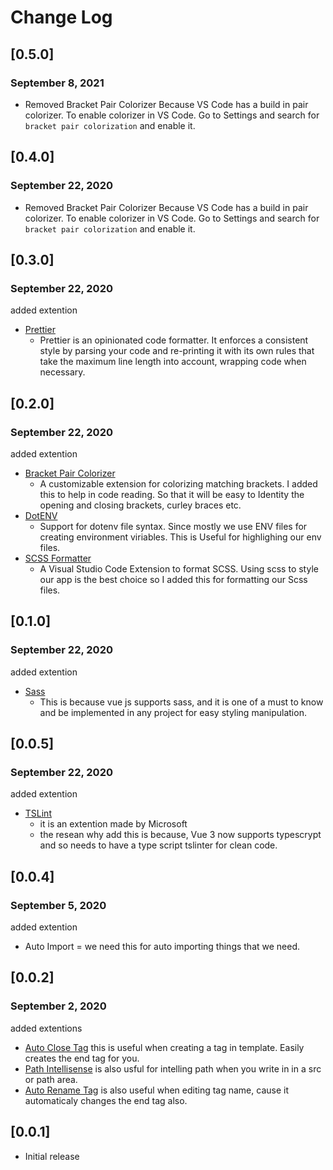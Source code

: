 # Change Log
## [0.5.0]
### September 8, 2021
  - Removed Bracket Pair Colorizer Because VS Code has a build in pair colorizer. To enable colorizer in VS Code. Go to Settings and search for `bracket pair colorization` and enable it.

## [0.4.0]
### September 22, 2020
  - Removed Bracket Pair Colorizer Because VS Code has a build in pair colorizer. To enable colorizer in VS Code. Go to Settings and search for `bracket pair colorization` and enable it.


## [0.3.0]
### September 22, 2020
added extention
 - [Prettier](https://marketplace.visualstudio.com/items?itemName=esbenp.prettier-vscode) 
    - Prettier is an opinionated code formatter. It enforces a consistent style by parsing your code and re-printing it with its own rules that take the maximum line length into account, wrapping code when necessary.

## [0.2.0]
### September 22, 2020
added extention
 - [Bracket Pair Colorizer](https://marketplace.visualstudio.com/items?itemName=CoenraadS.bracket-pair-colorizer) 
    - A customizable extension for colorizing matching brackets. I added this to help in code reading. So that it will be easy to Identity the opening and closing brackets, curley braces etc.
  - [DotENV](https://marketplace.visualstudio.com/items?itemName=mikestead.dotenv)
    - Support for dotenv file syntax. Since mostly we use ENV files for creating environment viriables. This is Useful for highlighing our env files.
  - [SCSS Formatter](https://marketplace.visualstudio.com/items?itemName=sibiraj-s.vscode-scss-formatter)
    - A Visual Studio Code Extension to format SCSS. Using scss to style our app is the best choice so I added this for formatting our Scss files.

## [0.1.0]
### September 22, 2020
added extention
 - [Sass](https://marketplace.visualstudio.com/items?itemName=Syler.sass-indented)  
    - This is because vue js supports sass, and it is one of a must to know and be implemented in any project for easy styling manipulation.

## [0.0.5]
### September 22, 2020
added extention
 - [TSLint](https://marketplace.visualstudio.com/items?itemName=ms-vscode.vscode-typescript-tslint-plugin)
     - it is an extention made by Microsoft
     - the resean why add this is because, Vue 3 now supports typescrypt and so needs to have a type script tslinter for clean code.


## [0.0.4]
### September 5, 2020
added extention
 - Auto Import = we need this for auto importing things that we need.

## [0.0.2]
### September 2, 2020
added extentions
- [Auto Close Tag](https://marketplace.visualstudio.com/items?itemName=formulahendry.auto-close-tag) this is useful when creating a tag in template. Easily creates the end tag for you.
- [Path Intellisense](https://marketplace.visualstudio.com/items?itemName=christian-kohler.path-intellisense) is also usful for intelling path when you write in in a src or path area.
- [Auto Rename Tag](https://marketplace.visualstudio.com/items?itemName=formulahendry.auto-rename-tag) is also useful when editing tag name, cause it automaticaly changes the end tag also.

## [0.0.1]

- Initial release
